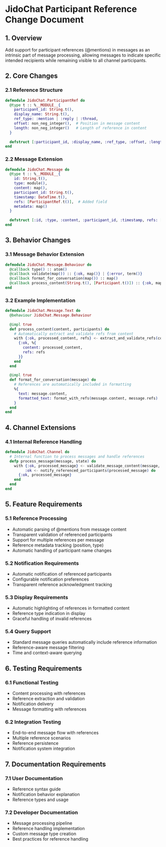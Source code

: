# JidoChat Participant Reference Change Document

## 1. Overview

Add support for participant references (@mentions) in messages as an intrinsic part of message processing, allowing messages to indicate specific intended recipients while remaining visible to all channel participants.

## 2. Core Changes

### 2.1 Reference Structure
```elixir
defmodule JidoChat.ParticipantRef do
  @type t :: %__MODULE__{
    participant_id: String.t(),
    display_name: String.t(),
    ref_type: :mention | :reply | :thread,
    offset: non_neg_integer(),  # Position in message content
    length: non_neg_integer()   # Length of reference in content
  }
  
  defstruct [:participant_id, :display_name, :ref_type, :offset, :length]
end
```

### 2.2 Message Extension
```elixir
defmodule JidoChat.Message do
  @type t :: %__MODULE__{
    id: String.t(),
    type: module(),
    content: map(),
    participant_id: String.t(),
    timestamp: DateTime.t(),
    refs: [ParticipantRef.t()],  # Added field
    metadata: map()
  }
  
  defstruct [:id, :type, :content, :participant_id, :timestamp, refs: [], metadata: %{}]
end
```

## 3. Behavior Changes

### 3.1 Message Behavior Extension
```elixir
defmodule JidoChat.Message.Behaviour do
  @callback type() :: atom()
  @callback validate(map()) :: {:ok, map()} | {:error, term()}
  @callback format_for_conversation(map()) :: map()
  @callback process_content(String.t(), [Participant.t()]) :: {:ok, map()} | {:error, term()}
end
```

### 3.2 Example Implementation
```elixir
defmodule JidoChat.Message.Text do
  @behaviour JidoChat.Message.Behaviour
  
  @impl true
  def process_content(content, participants) do
    # Automatically extract and validate refs from content
    with {:ok, processed_content, refs} <- extract_and_validate_refs(content, participants) do
      {:ok, %{
        content: processed_content,
        refs: refs
      }}
    end
  end
  
  @impl true
  def format_for_conversation(message) do
    # References are automatically included in formatting
    %{
      text: message.content,
      formatted_text: format_with_refs(message.content, message.refs)
    }
  end
end
```

## 4. Channel Extensions

### 4.1 Internal Reference Handling
```elixir
defmodule JidoChat.Channel do
  # Internal function to process messages and handle references
  defp process_message(message, state) do
    with {:ok, processed_message} <- validate_message_content(message, state.participants),
         :ok <- notify_referenced_participants(processed_message) do
      {:ok, processed_message}
    end
  end
end
```

## 5. Feature Requirements

### 5.1 Reference Processing
- Automatic parsing of @mentions from message content
- Transparent validation of referenced participants
- Support for multiple references per message
- Reference metadata tracking (position, type)
- Automatic handling of participant name changes

### 5.2 Notification Requirements
- Automatic notification of referenced participants
- Configurable notification preferences
- Transparent reference acknowledgment tracking

### 5.3 Display Requirements
- Automatic highlighting of references in formatted content
- Reference type indication in display
- Graceful handling of invalid references

### 5.4 Query Support
- Standard message queries automatically include reference information
- Reference-aware message filtering
- Time and context-aware querying

## 6. Testing Requirements

### 6.1 Functional Testing
- Content processing with references
- Reference extraction and validation
- Notification delivery
- Message formatting with references

### 6.2 Integration Testing
- End-to-end message flow with references
- Multiple reference scenarios
- Reference persistence
- Notification system integration

## 7. Documentation Requirements

### 7.1 User Documentation
- Reference syntax guide
- Notification behavior explanation
- Reference types and usage

### 7.2 Developer Documentation
- Message processing pipeline
- Reference handling implementation
- Custom message type creation
- Best practices for reference handling